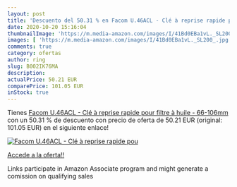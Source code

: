 ```yaml
---
layout: post
title: 'Descuento del 50.31 % en Facom U.46ACL - Clé à reprise rapide pou'
date: 2020-10-20 15:16:04
thumbnailImage: 'https://m.media-amazon.com/images/I/41Bd0EBa1vL._SL200_.jpg'
images: [ 'https://m.media-amazon.com/images/I/41Bd0EBa1vL._SL200_.jpg' ]
comments: true
category: ofertas
author: ring
slug: B002IK76MA
description:
actualPrice: 50.21 EUR
comparePrice: 101.05 EUR
inStock: true
---
```


Tienes [Facom U.46ACL - Clé à reprise rapide pour filtre à huile - 66-106mm](https://www.amazon.fr/dp/B002IK76MA/?tag=tolees0d-21) con un 50.31 % de descuento con precio de oferta de 50.21 EUR (original: 101.05 EUR) en el siguiente enlace!

[![Facom U.46ACL - Clé à reprise rapide pou](https://m.media-amazon.com/images/I/41Bd0EBa1vL._SL200_.jpg)](https://www.amazon.fr/dp/B002IK76MA/?tag=tolees0d-21)

[Accede a la oferta!!](https://www.amazon.fr/dp/B002IK76MA/?tag=tolees0d-21)

Links participate in Amazon Associate program and might generate a comission on qualifying sales


